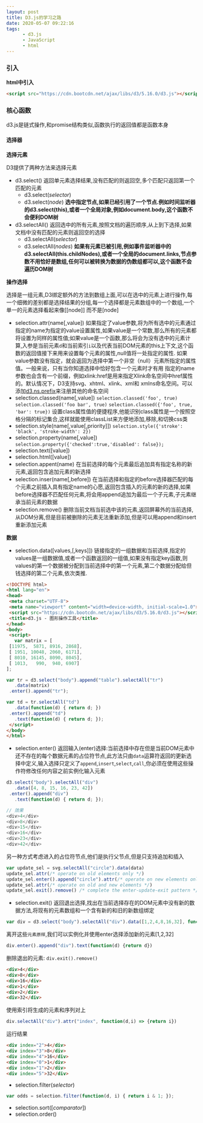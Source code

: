 ```yaml
---
layout: post
title: D3.js的学习之路
date: 2020-05-07 09:22:16
tags:
      - d3.js
      - JavaScript
      - html
---
```


### 引入

**html中引入**
~~~html
<script src="https://cdn.bootcdn.net/ajax/libs/d3/5.16.0/d3.js"></script>
~~~

### 核心函数

d3.js是链式操作,和promise结构类似,函数执行的返回值都是函数本身

#### 选择器

**<b>选择元素</b>**

D3提供了两种方法来选择元素
* d3.select()
    返回单元素选择结果,没有匹配的则返回空,多个匹配只返回第一个匹配的元素
    * d3.select(*selector*)
    * d3.select(*node*) **选中指定节点,如果已经引用了一个节点.例如时间监听器的d3.select(this),或者一个全局对象,例如document.body,这个函数不会便利DOM树**
* d3.selectAll()
    返回选中的所有元素,按照文档的遍历顺序,从上到下选择,如果文档中没有匹配的元素则返回空的选择
    * d3.selectAll(*selector*)
    * d3.selectAll(*nodes*) **如果有元素已被引用,例如事件监听器中的d3.selectAll(this.childNodes),或者一个全局的document.links,节点参数不用恰好是数组,任何可以被转换为数据的伪数组都可以,这个函数不会遍历DOM树**



**<b>操作选择</b>**

选择是一组元素,D3绑定额外的方法到数组上面,可以在选中的元素上进行操作,每一个细微的差别都是选择结果的分组,每一个选择都是元素数组中的一个数组,一个单一的元素选择看起来像[[node]] 而不是[node]

* selection.attr(name[,value])
  如果指定了value参数,将为所有选中的元素通过指定的name为指定的value设置属性,如果value是一个常数,那么所有的元素都将设置为同样的属性值;如果value是一个函数,那么将会为没有选中的元素计算,入参是当前元素`d`和当前索引`i`以及代表当前DOM元素的this上下文,这个函数的返回值接下来用来设置每个元素的属性,null值将一处指定的属性.
  如果value参数没有指定，就会返回为选择中第一个非空（null）元素所指定的属性值。一般来说，只有当你知道选择中恰好包含一个元素时才有用
  指定的name参数也会含有一个前缀，例如xlink:href是用来指定Xlink命名空间中href属性的。默认情况下，D3支持svg、xhtml、xlink、xml和 xmlns命名空间。可以添加[d3.ns.prefix](https://github.com/d3/d3/wiki/%E5%91%BD%E5%90%8D%E7%A9%BA%E9%97%B4#prefix)来注册其他的命名空间
* selection.classed(name[,value])
  `selection.classed('foo', true)`
  `selection.classed('foo bar', true)`
  `selection.classed({'foo', true, 'bar': true})`
  设置class属性值的便捷程序,他能识别class属性是一个按照空格分隔的标记集合,这样就能使用classList来方便地添加,移除,和切换css类
* selection.style(name[,value[,priority]])
  `selection.style({'stroke': 'black', 'stroke-width': 2})`
* selection.property(name[,value])
  `selection.property({'checked':true,'disabled': false});`
* selection.text([value])
* selection.html([value])
* selection.appent(name)
  在当前选择的每个元素最后追加具有指定名称的新元素,返回包含追加元素的新选择
* selection.inser(name[,before])
  在当前选择和指定的before选择器匹配的每个元素之前插入具有指定name的心愿,返回包含插入的元素的新的选择,如果before选择器不匹配任何元素,将会用append追加为最后一个子元素,子元素继承当前元素的数据
* selection.remove()
  删除当前文档当前选中该的元素,返回屏幕外的当前选择,从DOM分离,但是目前被删除的元素无法重新添加,但是可以用append和insert重新添加元素

**<b>数据</b>**

 * selection.data([values,[,keys]])
    链接指定的一组数据和当前选择,指定的values是一组数据值,或者一个函数返回的一组值,如果没有指定key函数,则values的第一个数据被分配到当前选择中的第一个元素,第二个数据分配给但钱选择的第二个元素,依次类推.
 ~~~html
 <!DOCTYPE html>
<html lang="en">
<head>
  <meta charset="UTF-8">
  <meta name="viewport" content="width=device-width, initial-scale=1.0">
  <script src="https://cdn.bootcdn.net/ajax/libs/d3/5.16.0/d3.js"></script>
  <title>d3.js - 图形操作工具</title>
</head>
<body>
  <script>
    var matrix = [
  [11975,  5871, 8916, 2868],
  [ 1951, 10048, 2060, 6171],
  [ 8010, 16145, 8090, 8045],
  [ 1013,   990,  940, 6907]
];

var tr = d3.select("body").append("table").selectAll("tr")
    .data(matrix)
  .enter().append("tr");

var td = tr.selectAll("td")
    .data(function(d) { return d; })
  .enter().append("td")
    .text(function(d) { return d; });
  </script>
</body>
</html>
 ~~~
 * selection.enter()
 返回输入(enter)选择:当前选择中存在但是当前DOM元素中还不存在的每个数据元素的占位符节点,此方法只由`data`运算符返回的更新选择中定义,输入选择只定义了`append`,`insert`,`select`,`call`,你必须在使用这些操作符修改任何内容之前实例化输入元素
 ~~~js
 d3.select("body").selectAll("div")
    .data([4, 8, 15, 16, 23, 42])
  .enter().append("div")
    .text(function(d) { return d; });

// 效果
<div>4</div>
<div>8</div>
<div>15</div>
<div>16</div>
<div>23</div>
<div>42</div>
 ~~~
另一种方式考虑进入的占位符节点,他们是执行父节点,但是只支持追加和插入
~~~js
var update_sel = svg.selectAll("circle").data(data)
update_sel.attr(/* operate on old elements only */)
update_sel.enter().append("circle").attr(/* operate on new elements only */)
update_sel.attr(/* operate on old and new elements */)
update_sel.exit().remove() /* complete the enter-update-exit pattern */
~~~
  * selection.exit()
  返回退出选择,找出在当前选择存在的DOM元素中没有新的数据方法,将现有的元素数组和一个含有新的和旧的新数组绑定
  ~~~js
  var div = d3.select("body").selectAll("div").data([1,2,4,8,16,32], function (d) {return d})
  ~~~
  离开这些`元素原样`,我们可以实例化并使用enter选择添加新的元素[1,2,32]
  
  ~~~js
  div.enter().append("div").text(function(d) {return d})
  ~~~

  删除退出的元素: `div.exit().remove()`

  ~~~html
  <div>4</div>
<div>8</div>
<div>16</div>
<div>1</div>
<div>2</div>
<div>32</div>
  ~~~

  使用索引将生成的元素和序列对上

  ~~~js
  div.selectAll("div").attr("index", function(d,i) => {return i})
  ~~~
  运行结果
  ~~~html
  <div index="2">4</div>
<div index="3">8</div>
<div index="4">16</div>
<div index="0">1</div>
<div index="1">2</div>
<div index="5">32</div>
  ~~~

  * selection.filter(*selector*)

  ~~~js
  var odds = selection.filter(function(d, i) { return i & 1; });
  ~~~
  * selection.sort([*comparator*])
  * selection.order()
